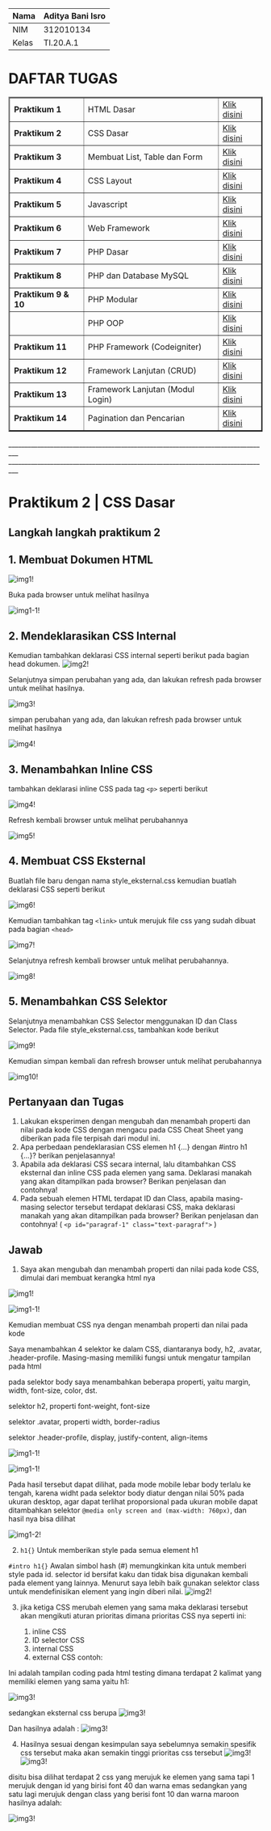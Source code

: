 | Nama      | Aditya Bani Isro |
| ----------- | ----------- |
| NIM     | 312010134       |
| Kelas   | TI.20.A.1        |

# DAFTAR TUGAS

<table border="2" cellpading="10">
  <tr>
    <td><b>Praktikum 1</b></td>
    <td>HTML Dasar</td>
    <td><a href="https://github.com/Aditya-Bani/lab1web">Klik disini</td>
  </tr>
  <tr>
    <td><b>Praktikum 2</b></td>
    <td>CSS Dasar</td>
    <td><a href="https://github.com/Aditya-Bani/lab2web">Klik disini</td>
  </tr>
  <tr>
    <td><b>Praktikum 3</b></td>
    <td>Membuat List, Table dan Form</td>
    <td><a href="https://github.com/Aditya-Bani/lab3web">Klik disini</td>
  </tr>
  <tr>
    <td><b>Praktikum 4</b></td>
    <td>CSS Layout</td>
    <td><a href="https://github.com/Aditya-Bani/lab4web">Klik disini</td>
  </tr>
  <tr>
  <td><b>Praktikum 5</b></td>
    <td>Javascript</td>
    <td><a href="https://github.com/Aditya-Bani/lab5web">Klik disini</td>
</tr>
<tr>
  <td><b>Praktikum 6</b></td>
    <td>Web Framework</td>
    <td><a href="https://github.com/Aditya-Bani/lab6web">Klik disini</td>
</tr>
<tr>
  <td><b>Praktikum 7</b></td>
    <td>PHP Dasar</td>
    <td><a href="https://github.com/Aditya-Bani/lab7web">Klik disini</td>
</tr>
<tr>
  <td><b>Praktikum 8</b></td>
    <td>PHP dan Database MySQL</td>
    <td><a href=https://github.com/Aditya-Bani/lab8web">Klik disini</td>
</tr>
<tr>
  <td><b>Praktikum 9 & 10</b></td>
    <td>PHP Modular</td>
    <td><a href="https://github.com/Aditya-Bani/lab9web">Klik disini</td>
</tr>
<tr>
  <td></td>
    <td>PHP OOP</td>
    <td><a href="https://github.com/Aditya-Bani/lab10web">Klik disini</td>
</tr>
<tr>
    <td><b>Praktikum 11</b></td>
    <td>PHP Framework (Codeigniter)</td>
    <td><a href="https://github.com/Aditya-Bani/lab11web">Klik disini</td>
  </tr>
<tr>
    <td><b>Praktikum 12</b></td>
    <td>Framework Lanjutan (CRUD)</td>
    <td><a href="https://github.com/Aditya-Bani/lab11web">Klik disini</td>
  </tr>
<tr>
    <td><b>Praktikum 13</b></td>
    <td>Framework Lanjutan (Modul Login)</td>
    <td><a href="https://github.com/Aditya-Bani/lab11web">Klik disini</td>
  </tr>
  <tr>
    <td><b>Praktikum 14</b></td>
    <td>Pagination dan Pencarian</td>
    <td><a href="https://github.com/Aditya-Bani/lab11web">Klik disini</td>
  </tr>
  <tr>
</table>_________________________________________________________________________________
_________________________________________________________________________________

# Praktikum 2 | CSS Dasar

## Langkah langkah praktikum 2

## 1. Membuat Dokumen HTML
![img1!](assets/img/1.PNG)

Buka pada browser untuk melihat hasilnya

![img1-1!](assets/img/2.PNG)

## 2. Mendeklarasikan CSS Internal
Kemudian tambahkan deklarasi CSS internal seperti berikut pada bagian head dokumen.
![img2!](assets/img/3.PNG)

Selanjutnya simpan perubahan yang ada, dan lakukan refresh pada browser untuk melihat 
hasilnya.

![img3!](assets/img/4.PNG)

simpan perubahan yang ada, dan lakukan refresh pada browser untuk melihat hasilnya

![img4!](assets/img/outputdeklarasicssinternal.PNG)

## 3. Menambahkan Inline CSS
tambahkan deklarasi inline CSS pada tag `<p>` seperti berikut

![img4!](assets/img/5.PNG)

Refresh kembali browser untuk melihat perubahannya

![img5!](assets/img/6.PNG)

## 4. Membuat CSS Eksternal
Buatlah file baru dengan nama style_eksternal.css kemudian buatlah deklarasi CSS seperti berikut

![img6!](assets/img/7.PNG)

Kemudian tambahkan tag `<link>` untuk merujuk file css yang sudah dibuat pada bagian `<head>`

![img7!](assets/img/8.PNG)

Selanjutnya refresh kembali browser untuk melihat perubahannya.

![img8!](assets/img/9.PNG)

## 5. Menambahkan CSS Selektor
Selanjutnya menambahkan CSS Selector menggunakan ID dan Class Selector. Pada file style_eksternal.css, tambahkan kode berikut

![img9!](assets/img/10.PNG)

Kemudian simpan kembali dan refresh browser untuk melihat perubahannya

![img10!](assets/img/11.PNG)


## Pertanyaan dan Tugas
1. Lakukan eksperimen dengan mengubah dan menambah properti dan nilai pada kode CSS dengan mengacu pada CSS Cheat Sheet yang diberikan pada file terpisah dari modul ini.
2. Apa perbedaan pendeklarasian CSS elemen h1 {...} dengan #intro h1 {...}? berikan penjelasannya!
3. Apabila ada deklarasi CSS secara internal, lalu ditambahkan CSS eksternal dan inline CSS pada elemen yang sama. Deklarasi manakah yang akan ditampilkan pada browser? Berikan penjelasan dan contohnya!
4. Pada sebuah elemen HTML terdapat ID dan Class, apabila masing-masing selector tersebut terdapat deklarasi CSS, maka deklarasi manakah yang akan ditampilkan pada browser? Berikan penjelasan dan contohnya! ( `<p id="paragraf-1" class="text-paragraf">` )

## Jawab
1. Saya akan mengubah dan menambah properti dan nilai pada kode CSS, dimulai dari membuat kerangka html nya

![img1!](assets/img/hasil1.PNG)
	
![img1-1!](assets/img/hasil2.PNG)

Kemudian membuat CSS nya dengan menambah properti dan nilai pada kode

Saya menambahkan 4 selektor ke dalam CSS, diantaranya body, h2, .avatar, .header-profile. Masing-masing memiliki fungsi untuk mengatur tampilan pada html

pada selektor body saya menambahkan beberapa properti, yaitu margin, width, font-size, color, dst.

selektor h2, properti font-weight, font-size

selektor .avatar, properti width, border-radius

selektor .header-profile, display, justify-content, align-items

![img1-1!](assets/img/hasil3.PNG)

![img1-1!](assets/img/hasil4.PNG)

Pada hasil tersebut dapat dilihat, pada mode mobile lebar body terlalu ke tengah, karena widht pada selektor body diatur dengan nilai 50% pada ukuran desktop, agar dapat terlihat proporsional pada ukuran mobile dapat ditambahkan selektor `@media only screen and (max-width: 760px)`, dan hasil nya bisa dilihat

![img1-2!](assets/img/hasil5.PNG)


2. `h1{}` Untuk memberikan style pada semua element h1

`#intro h1{}` Awalan simbol hash (#) memungkinkan kita untuk memberi style pada id.
selector id bersifat kaku dan tidak bisa digunakan kembali pada element yang lainnya. Menurut saya lebih baik gunakan selektor class untuk mendefinisikan element yang ingin diberi nilai.
![img2!](assets/img/hasil6.PNG)

3. jika ketiga CSS merubah elemen yang sama maka deklarasi tersebut akan mengikuti aturan prioritas dimana prioritas CSS nya seperti ini:

	1. inline CSS
	2. ID selector CSS
	3. internal CSS
	4. external CSS
contoh:

Ini adalah tampilan coding pada html testing dimana terdapat 2 kalimat yang memiliki elemen yang sama yaitu h1:

![img3!](assets/img/hasil7.PNG)

sedangkan eksternal css berupa 
![img3!](assets/img/hasil8.PNG)

Dan hasilnya adalah :
![img3!](assets/img/hasil9.PNG)

4. Hasilnya sesuai dengan kesimpulan saya sebelumnya semakin spesifik css tersebut maka akan semakin tinggi prioritas css tersebut
![img3!](assets/img/hasil10.PNG)
![img3!](assets/img/hasil11.PNG)

disitu bisa dilihat terdapat 2 css yang merujuk ke elemen yang sama tapi 1 merujuk dengan id yang birisi font 40 dan warna emas sedangkan yang satu lagi merujuk dengan class yang berisi font 10 dan warna maroon hasilnya adalah:

![img3!](assets/img/hasil12.PNG)

